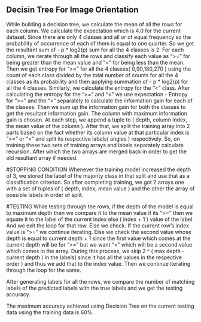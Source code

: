## Decisin Tree For Image Orientation

While building a decision tree, we calculate the mean of all the rows for each column. We calculate the expectation which is 4.0 for the current dataset. Since there are only 4 classes and all or of equal frequency so the probability of occurrence of each of them is equal to one quarter. So we get the resultant sum of - p * log2(p) sum for all the 4 classes is 2. For each column, we iterate through all the rows and classify each value as “>=” for being greater than the mean value and “<” for being less than the mean. Then we get entropy for “>=” for all the 4 classes( 0,90,180,270 ) using the count of each class divided by the total number of counts for all the 4 classes as its probability and then applying summation of - p * log2(p) for all the 4 classes. Similarly, we calculate the entropy for the “<” class. After calculating the entropy for the “>=” and “<” we use expectation - Entropy for “>=” and the “<” separately to calculate the information gain for each of the classes. Then we sum up the information gain for both the classes to get the resultant information gain. The column with maximum information gain is chosen. At each step, we append a tuple to ( depth, column index, the mean value of the column ). After that, we split the training array into 2 parts based on the fact whether its column value at that particular index is “>=” or “<” and split its respective labels( angles ) respectively. So, on training these two sets of training arrays and labels separately calculate recursion. After which the two arrays are merged back in order to get the old resultant array if needed.

#STOPPING CONDITION
Whenever the training model increased the depth of 3, we stored the label of the majority class in that split and use that as a classification criterion. So after completing training, we got 2 arrays one with a set of tuples of ( depth, index, mean value ) and the other the array of possible labels in order of split.

#TESTING
While testing through the rows, if the depth of the model is equal to maximum depth then we compare it to the mean value if its “>=” then we equate it to the label of the current index else ( index + 1 ) value of the label. And we exit the loop for that row. Else we check. If the current row’s index value is “>=” we continue iterating. Else we check the second value whose depth is equal to current depth + 1 since the first value which comes at the current depth will be for “>=” but we want “<” which will be a second value which comes in the array. During this process, we skip 2 ^ ( max depth - current depth ) in the labels( since it has all the values in the respective order ) and thus we add that to the index value. Then we continue iterating through the loop for the same.

After generating labels for all the rows, we compare the number of matching labels of the predicted labels with the true labels and we get the testing accuracy.

The maximum accuracy achieved using Decision Tree on the current testing data using the training data is 60%.
